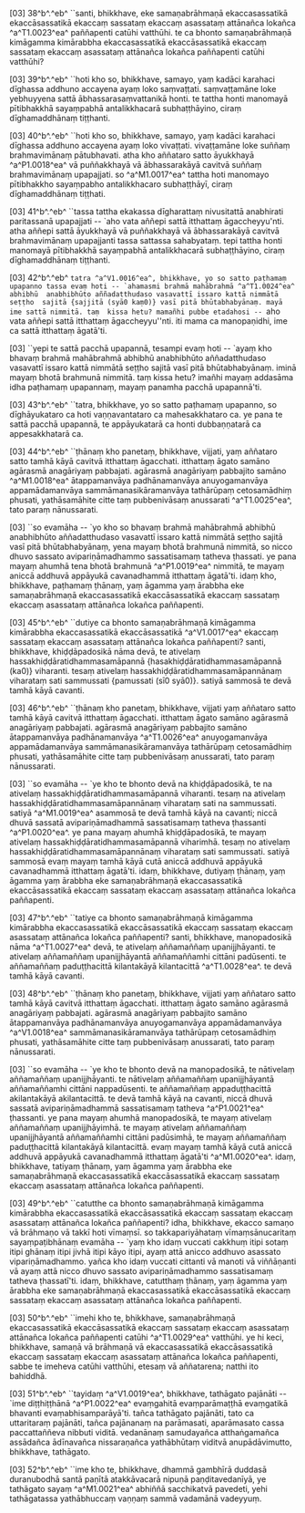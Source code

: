 [03] 38^b^.^eb^ ``santi, bhikkhave, eke samaṇabrāhmaṇā  ekaccasassatikā ekaccāsassatikā ekaccaṃ sassataṃ ekaccaṃ asassataṃ  attānañca lokañca ^a^T1.0023^ea^ paññapenti catūhi vatthūhi. te ca bhonto  samaṇabrāhmaṇā kimāgamma kimārabbha ekaccasassatikā  ekaccāsassatikā ekaccaṃ sassataṃ ekaccaṃ asassataṃ attānañca  lokañca paññapenti catūhi vatthūhi?

[03] 39^b^.^eb^ ``hoti kho so, bhikkhave, samayo, yaṃ  kadāci karahaci dīghassa addhuno accayena ayaṃ loko saṃvaṭṭati.  saṃvaṭṭamāne loke yebhuyyena sattā ābhassarasaṃvattanikā honti. te  tattha honti manomayā pītibhakkhā sayaṃpabhā antalikkhacarā  subhaṭṭhāyino, ciraṃ dīghamaddhānaṃ tiṭṭhanti.

[03] 40^b^.^eb^ ``hoti kho so, bhikkhave, samayo, yaṃ  kadāci karahaci dīghassa addhuno accayena ayaṃ loko vivaṭṭati.  vivaṭṭamāne loke suññaṃ brahmavimānaṃ pātubhavati. atha kho aññataro  satto āyukkhayā ^a^P1.0018^ea^ vā puññakkhayā vā ābhassarakāyā cavitvā suññaṃ  brahmavimānaṃ upapajjati. so ^a^M1.0017^ea^ tattha hoti manomayo pītibhakkho  sayaṃpabho antalikkhacaro subhaṭṭhāyī, ciraṃ dīghamaddhānaṃ tiṭṭhati.

[03] 41^b^.^eb^ ``tassa tattha ekakassa dīgharattaṃ nivusitattā  anabhirati paritassanā upapajjati -- `aho vata aññepi sattā  itthattaṃ āgaccheyyu'nti. atha aññepi sattā āyukkhayā vā  puññakkhayā vā ābhassarakāyā cavitvā brahmavimānaṃ upapajjanti tassa  sattassa sahabyataṃ. tepi tattha honti manomayā pītibhakkhā sayaṃpabhā  antalikkhacarā subhaṭṭhāyino, ciraṃ dīghamaddhānaṃ tiṭṭhanti.

[03] 42^b^.^eb^ ``tatra ^a^V1.0016^ea^, bhikkhave, yo so satto paṭhamaṃ  upapanno tassa evaṃ hoti -- `ahamasmi brahmā mahābrahmā ^a^T1.0024^ea^ abhibhū  anabhibhūto aññadatthudaso vasavattī issaro kattā nimmātā seṭṭho  sajitā {sajjitā (syā0 kaṃ0)} vasī pitā bhūtabhabyānaṃ. mayā ime sattā nimmitā. taṃ  kissa hetu? mamañhi pubbe etadahosi -- ``aho vata aññepi sattā  itthattaṃ āgaccheyyu''nti. iti mama ca manopaṇidhi, ime ca sattā  itthattaṃ āgatā'ti.

[03] ``yepi te sattā pacchā upapannā, tesampi evaṃ hoti -- `ayaṃ  kho bhavaṃ brahmā mahābrahmā abhibhū anabhibhūto aññadatthudaso vasavattī  issaro kattā nimmātā seṭṭho sajitā vasī pitā bhūtabhabyānaṃ.  iminā mayaṃ bhotā brahmunā nimmitā. taṃ kissa hetu? imañhi  mayaṃ addasāma idha paṭhamaṃ upapannaṃ, mayaṃ panamha pacchā upapannā'ti.

[03] 43^b^.^eb^ ``tatra, bhikkhave, yo so satto paṭhamaṃ  upapanno, so dīghāyukataro ca hoti vaṇṇavantataro ca mahesakkhataro  ca. ye pana te sattā pacchā upapannā, te appāyukatarā ca honti  dubbaṇṇatarā ca appesakkhatarā ca.

[03] 44^b^.^eb^ ``ṭhānaṃ kho panetaṃ, bhikkhave, vijjati, yaṃ  aññataro satto tamhā kāyā cavitvā itthattaṃ āgacchati. itthattaṃ  āgato samāno agārasmā anagāriyaṃ pabbajati. agārasmā  anagāriyaṃ pabbajito samāno ^a^M1.0018^ea^ ātappamanvāya padhānamanvāya  anuyogamanvāya appamādamanvāya sammāmanasikāramanvāya tathārūpaṃ  cetosamādhiṃ phusati, yathāsamāhite citte taṃ pubbenivāsaṃ anussarati ^a^T1.0025^ea^,  tato paraṃ nānussarati.

[03] ``so evamāha -- `yo kho so bhavaṃ brahmā mahābrahmā abhibhū  anabhibhūto aññadatthudaso vasavattī issaro kattā nimmātā seṭṭho  sajitā vasī pitā bhūtabhabyānaṃ, yena mayaṃ bhotā brahmunā nimmitā,  so nicco dhuvo sassato avipariṇāmadhammo sassatisamaṃ tatheva  ṭhassati. ye pana mayaṃ ahumhā tena bhotā brahmunā ^a^P1.0019^ea^ nimmitā, te mayaṃ  aniccā addhuvā appāyukā cavanadhammā itthattaṃ āgatā'ti. idaṃ kho,  bhikkhave, paṭhamaṃ ṭhānaṃ, yaṃ āgamma yaṃ ārabbha eke samaṇabrāhmaṇā  ekaccasassatikā ekaccāsassatikā ekaccaṃ sassataṃ ekaccaṃ asassataṃ  attānañca lokañca paññapenti.

[03] 45^b^.^eb^ ``dutiye ca bhonto samaṇabrāhmaṇā kimāgamma  kimārabbha ekaccasassatikā ekaccāsassatikā ^a^V1.0017^ea^ ekaccaṃ sassataṃ ekaccaṃ  asassataṃ attānañca lokañca paññapenti? santi, bhikkhave,  khiḍḍāpadosikā nāma devā, te ativelaṃ hassakhiḍḍāratidhammasamāpannā  {hasakhiḍḍāratidhammasamāpannā (ka0)}  viharanti. tesaṃ ativelaṃ hassakhiḍḍāratidhammasamāpannānaṃ viharataṃ  sati sammussati {pamussati (sī0 syā0)}. satiyā sammosā te devā tamhā kāyā cavanti.

[03] 46^b^.^eb^ ``ṭhānaṃ kho panetaṃ, bhikkhave, vijjati yaṃ  aññataro satto tamhā kāyā cavitvā itthattaṃ āgacchati. itthattaṃ  āgato samāno agārasmā anagāriyaṃ pabbajati. agārasmā  anagāriyaṃ pabbajito samāno ātappamanvāya padhānamanvāya ^a^T1.0026^ea^  anuyogamanvāya appamādamanvāya sammāmanasikāramanvāya tathārūpaṃ  cetosamādhiṃ phusati, yathāsamāhite citte taṃ pubbenivāsaṃ anussarati,  tato paraṃ nānussarati.

[03] ``so evamāha -- `ye kho te bhonto devā na  khiḍḍāpadosikā, te na ativelaṃ hassakhiḍḍāratidhammasamāpannā  viharanti. tesaṃ na ativelaṃ hassakhiḍḍāratidhammasamāpannānaṃ viharataṃ  sati na sammussati. satiyā ^a^M1.0019^ea^ asammosā te devā tamhā kāyā na  cavanti; niccā dhuvā sassatā avipariṇāmadhammā sassatisamaṃ tatheva  ṭhassanti ^a^P1.0020^ea^. ye pana mayaṃ ahumhā khiḍḍāpadosikā, te mayaṃ ativelaṃ  hassakhiḍḍāratidhammasamāpannā viharimhā. tesaṃ no ativelaṃ  hassakhiḍḍāratidhammasamāpannānaṃ viharataṃ sati sammussati. satiyā  sammosā evaṃ mayaṃ tamhā kāyā cutā aniccā addhuvā appāyukā  cavanadhammā itthattaṃ āgatā'ti. idaṃ, bhikkhave, dutiyaṃ ṭhānaṃ, yaṃ  āgamma yaṃ ārabbha eke samaṇabrāhmaṇā ekaccasassatikā  ekaccāsassatikā ekaccaṃ sassataṃ ekaccaṃ asassataṃ attānañca  lokañca paññapenti.

[03] 47^b^.^eb^ ``tatiye ca bhonto samaṇabrāhmaṇā kimāgamma  kimārabbha ekaccasassatikā ekaccāsassatikā ekaccaṃ sassataṃ ekaccaṃ  asassataṃ attānañca lokañca paññapenti? santi, bhikkhave,  manopadosikā nāma ^a^T1.0027^ea^ devā, te ativelaṃ aññamaññaṃ upanijjhāyanti.  te ativelaṃ aññamaññaṃ upanijjhāyantā aññamaññamhi cittāni  padūsenti. te aññamaññaṃ paduṭṭhacittā kilantakāyā kilantacittā ^a^T1.0028^ea^.  te devā tamhā kāyā cavanti.

[03] 48^b^.^eb^ ``ṭhānaṃ kho panetaṃ, bhikkhave, vijjati yaṃ  aññataro satto tamhā kāyā cavitvā itthattaṃ āgacchati. itthattaṃ  āgato samāno agārasmā anagāriyaṃ pabbajati. agārasmā  anagāriyaṃ pabbajito samāno ātappamanvāya padhānamanvāya  anuyogamanvāya appamādamanvāya ^a^V1.0018^ea^ sammāmanasikāramanvāya tathārūpaṃ  cetosamādhiṃ phusati, yathāsamāhite citte taṃ pubbenivāsaṃ anussarati,  tato paraṃ nānussarati.

[03] ``so evamāha -- `ye kho te bhonto devā na  manopadosikā, te nātivelaṃ aññamaññaṃ upanijjhāyanti. te  nātivelaṃ aññamaññaṃ upanijjhāyantā aññamaññamhi cittāni  nappadūsenti. te aññamaññaṃ appaduṭṭhacittā akilantakāyā  akilantacittā. te devā tamhā kāyā na cavanti, niccā dhuvā  sassatā avipariṇāmadhammā sassatisamaṃ tatheva ^a^P1.0021^ea^ ṭhassanti. ye pana  mayaṃ ahumhā manopadosikā, te mayaṃ ativelaṃ aññamaññaṃ  upanijjhāyimhā. te mayaṃ ativelaṃ aññamaññaṃ upanijjhāyantā  aññamaññamhi cittāni padūsimhā, te mayaṃ aññamaññaṃ paduṭṭhacittā  kilantakāyā kilantacittā. evaṃ mayaṃ tamhā kāyā cutā aniccā  addhuvā appāyukā cavanadhammā itthattaṃ āgatā'ti ^a^M1.0020^ea^. idaṃ, bhikkhave,  tatiyaṃ ṭhānaṃ, yaṃ āgamma yaṃ ārabbha eke samaṇabrāhmaṇā  ekaccasassatikā ekaccāsassatikā ekaccaṃ sassataṃ ekaccaṃ asassataṃ  attānañca lokañca paññapenti.

[03] 49^b^.^eb^ ``catutthe ca bhonto samaṇabrāhmaṇā kimāgamma  kimārabbha ekaccasassatikā ekaccāsassatikā ekaccaṃ sassataṃ ekaccaṃ  asassataṃ attānañca lokañca paññapenti? idha, bhikkhave, ekacco  samaṇo vā brāhmaṇo vā takkī hoti vīmaṃsī. so takkapariyāhataṃ  vīmaṃsānucaritaṃ sayaṃpaṭibhānaṃ evamāha -- `yaṃ kho idaṃ vuccati cakkhuṃ  itipi sotaṃ itipi ghānaṃ itipi jivhā itipi kāyo itipi, ayaṃ  attā anicco addhuvo asassato vipariṇāmadhammo. yañca kho idaṃ  vuccati cittanti vā manoti vā viññāṇanti vā ayaṃ attā nicco  dhuvo sassato avipariṇāmadhammo sassatisamaṃ tatheva ṭhassatī'ti.  idaṃ, bhikkhave, catutthaṃ ṭhānaṃ, yaṃ āgamma yaṃ ārabbha eke  samaṇabrāhmaṇā ekaccasassatikā ekaccāsassatikā ekaccaṃ sassataṃ  ekaccaṃ asassataṃ attānañca lokañca paññapenti.

[03] 50^b^.^eb^ ``imehi kho te, bhikkhave, samaṇabrāhmaṇā  ekaccasassatikā ekaccāsassatikā ekaccaṃ sassataṃ ekaccaṃ asassataṃ  attānañca lokañca paññapenti catūhi ^a^T1.0029^ea^ vatthūhi. ye hi keci,  bhikkhave, samaṇā vā brāhmaṇā vā ekaccasassatikā ekaccāsassatikā  ekaccaṃ sassataṃ ekaccaṃ asassataṃ attānañca lokañca paññapenti, sabbe  te imeheva catūhi vatthūhi, etesaṃ vā aññatarena; natthi ito bahiddhā.

[03] 51^b^.^eb^ ``tayidaṃ ^a^V1.0019^ea^, bhikkhave, tathāgato pajānāti --  `ime diṭṭhiṭṭhānā ^a^P1.0022^ea^ evaṃgahitā evaṃparāmaṭṭhā evaṃgatikā bhavanti  evaṃabhisamparāyā'ti. tañca tathāgato pajānāti, tato ca uttaritaraṃ  pajānāti, tañca pajānanaṃ na parāmasati, aparāmasato cassa  paccattaññeva nibbuti viditā. vedanānaṃ samudayañca atthaṅgamañca  assādañca ādīnavañca nissaraṇañca yathābhūtaṃ viditvā  anupādāvimutto, bhikkhave, tathāgato.

[03] 52^b^.^eb^ ``ime kho te, bhikkhave, dhammā gambhīrā  duddasā duranubodhā santā paṇītā atakkāvacarā nipuṇā  paṇḍitavedanīyā, ye tathāgato sayaṃ ^a^M1.0021^ea^ abhiññā sacchikatvā pavedeti,  yehi tathāgatassa yathābhuccaṃ vaṇṇaṃ sammā vadamānā vadeyyuṃ.